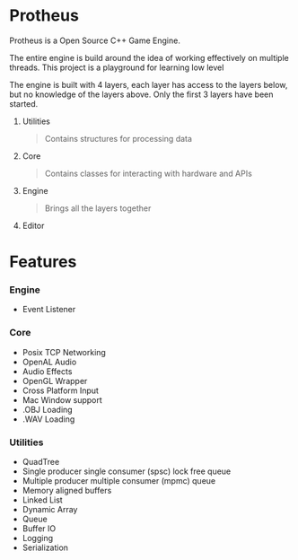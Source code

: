 Protheus
====

Protheus is a Open Source C++ Game Engine.

The entire engine is build around the idea of working effectively on multiple threads.
This project is a playground for learning low level 

The engine is built with 4 layers, each layer has access to the layers below, but no knowledge of the layers above.
Only the first 3 layers have been started.

1. Utilities
	> Contains structures for processing data
2. Core
	> Contains classes for interacting with hardware and APIs
3. Engine
	> Brings all the layers together
4. Editor

Features
====

### Engine
- Event Listener

### Core
- Posix TCP Networking
- OpenAL Audio
- Audio Effects
- OpenGL Wrapper
- Cross Platform Input 
- Mac Window support 
- .OBJ Loading
- .WAV Loading

### Utilities
- QuadTree
- Single producer single consumer (spsc) lock free queue
- Multiple producer multiple consumer (mpmc) queue
- Memory aligned buffers
- Linked List
- Dynamic Array
- Queue
- Buffer IO
- Logging
- Serialization